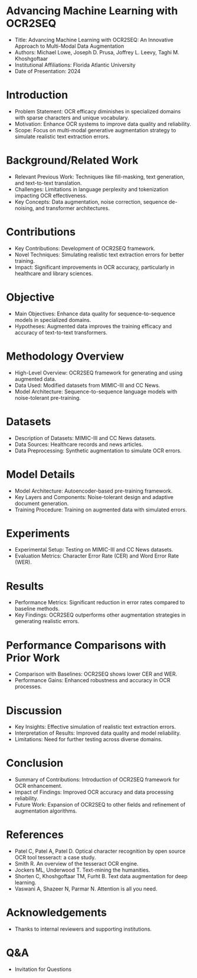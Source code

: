 # Advancing Machine Learning with OCR2SEQ

- Title: Advancing Machine Learning with OCR2SEQ: An Innovative Approach to Multi-Modal Data Augmentation
- Authors: Michael Lowe, Joseph D. Prusa, Joffrey L. Leevy, Taghi M. Khoshgoftaar
- Institutional Affiliations: Florida Atlantic University
- Date of Presentation: 2024

# Introduction

- Problem Statement: OCR efficacy diminishes in specialized domains with sparse characters and unique vocabulary.
- Motivation: Enhance OCR systems to improve data quality and reliability.
- Scope: Focus on multi-modal generative augmentation strategy to simulate realistic text extraction errors.

# Background/Related Work

- Relevant Previous Work: Techniques like fill-masking, text generation, and text-to-text translation.
- Challenges: Limitations in language perplexity and tokenization impacting OCR effectiveness.
- Key Concepts: Data augmentation, noise correction, sequence de-noising, and transformer architectures.

# Contributions

- Key Contributions: Development of OCR2SEQ framework.
- Novel Techniques: Simulating realistic text extraction errors for better training.
- Impact: Significant improvements in OCR accuracy, particularly in healthcare and library sciences.

# Objective

- Main Objectives: Enhance data quality for sequence-to-sequence models in specialized domains.
- Hypotheses: Augmented data improves the training efficacy and accuracy of text-to-text transformers.

# Methodology Overview

- High-Level Overview: OCR2SEQ framework for generating and using augmented data.
- Data Used: Modified datasets from MIMIC-III and CC News.
- Model Architecture: Sequence-to-sequence language models with noise-tolerant pre-training.

# Datasets

- Description of Datasets: MIMIC-III and CC News datasets.
- Data Sources: Healthcare records and news articles.
- Data Preprocessing: Synthetic augmentation to simulate OCR errors.

# Model Details

- Model Architecture: Autoencoder-based pre-training framework.
- Key Layers and Components: Noise-tolerant design and adaptive document generation.
- Training Procedure: Training on augmented data with simulated errors.

# Experiments

- Experimental Setup: Testing on MIMIC-III and CC News datasets.
- Evaluation Metrics: Character Error Rate (CER) and Word Error Rate (WER).

# Results

- Performance Metrics: Significant reduction in error rates compared to baseline methods.
- Key Findings: OCR2SEQ outperforms other augmentation strategies in generating realistic errors.

# Performance Comparisons with Prior Work

- Comparison with Baselines: OCR2SEQ shows lower CER and WER.
- Performance Gains: Enhanced robustness and accuracy in OCR processes.

# Discussion

- Key Insights: Effective simulation of realistic text extraction errors.
- Interpretation of Results: Improved data quality and model reliability.
- Limitations: Need for further testing across diverse domains.

# Conclusion

- Summary of Contributions: Introduction of OCR2SEQ framework for OCR enhancement.
- Impact of Findings: Improved OCR accuracy and data processing reliability.
- Future Work: Expansion of OCR2SEQ to other fields and refinement of augmentation algorithms.

# References

- Patel C, Patel A, Patel D. Optical character recognition by open source OCR tool tesseract: a case study.
- Smith R. An overview of the tesseract OCR engine.
- Jockers ML, Underwood T. Text-mining the humanities.
- Shorten C, Khoshgoftaar TM, Furht B. Text data augmentation for deep learning.
- Vaswani A, Shazeer N, Parmar N. Attention is all you need.

# Acknowledgements

- Thanks to internal reviewers and supporting institutions.

# Q&A

- Invitation for Questions
